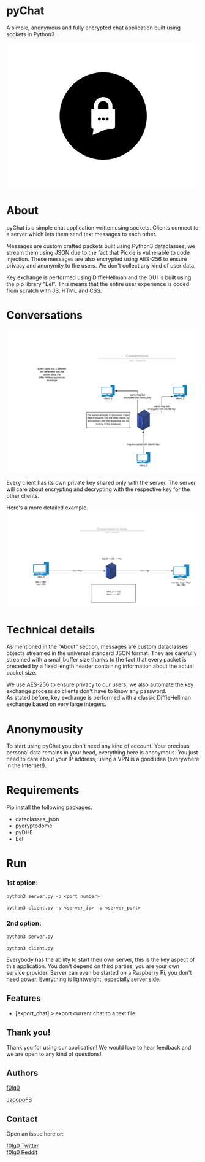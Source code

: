 # pyChat
A simple, anonymous and fully encrypted chat application built using sockets in Python3

![example](./wireframes/PNG/logo.png)

# About

pyChat is a simple chat application written using sockets. Clients connect to a server which lets them send text messages to each other.

Messages are custom crafted packets built using Python3 dataclasses, we stream them using JSON due to the fact that Pickle is vulnerable to code injection. These messages are also encrypted using AES-256 to ensure privacy and anonymity to the users. We don't collect any kind of user data.

Key exchange is performed using DiffieHellman and the GUI is built using the pip library "Eel". This means that the entire user experience is coded from scratch with JS, HTML and CSS.

# Conversations

![convo](./documentation/pics/convo.png)

Every client has its own private key shared only with the server. The server will care about encrypting and decrypting with the respective key for the other clients.

Here's a more detailed example.
![detail](./documentation/pics/detail.png)

# Technical details

As mentioned in the "About" section, messages are custom dataclasses objects streamed in the universal standard JSON format. They are carefully streamed with a small buffer size thanks to the fact that every packet is preceded by a fixed length header containing information about the actual packet size.

We use AES-256 to ensure privacy to our users, we also automate the key exchange process so clients don't have to know any password.  
As stated before, key exchange is performed with a classic DiffieHellman exchange based on very large integers.

# Anonymousity

To start using pyChat you don't need any kind of account. Your precious personal data remains in your head, everything here is anonymous. You just need to care about your IP address, using a VPN is a good idea (everywhere in the Internet!).

# Requirements

Pip install the following packages.

* dataclasses_json
* pycryptodome
* pyDHE
* Eel

# Run

### 1st option:

```
python3 server.py -p <port number>
```
```
python3 client.py -s <server_ip> -p <server_port>
```

### 2nd option:

```
python3 server.py
```
```
python3 client.py
```

Everybody has the ability to start their own server, this is the key aspect of this application. You don't depend on third parties, you are your own service provider. Server can even be started on a Raspberry Pi, you don't need power. Everything is lightweight, especially server side.

## Features

* [export_chat] > export current chat to a text file

## Thank you!

Thank you for using our application! We would love to hear feedback and we are open to any kind of questions!

## Authors

[f0lg0](https://github.com/f0lg0)

[JacopoFB](https://github.com/JacopoFB)

## Contact

Open an issue here or:

[f0lg0 Twitter](https://twitter.com/f0lg0)  
[f0lg0 Reddit](https://www.reddit.com/user/_folgo_/)
